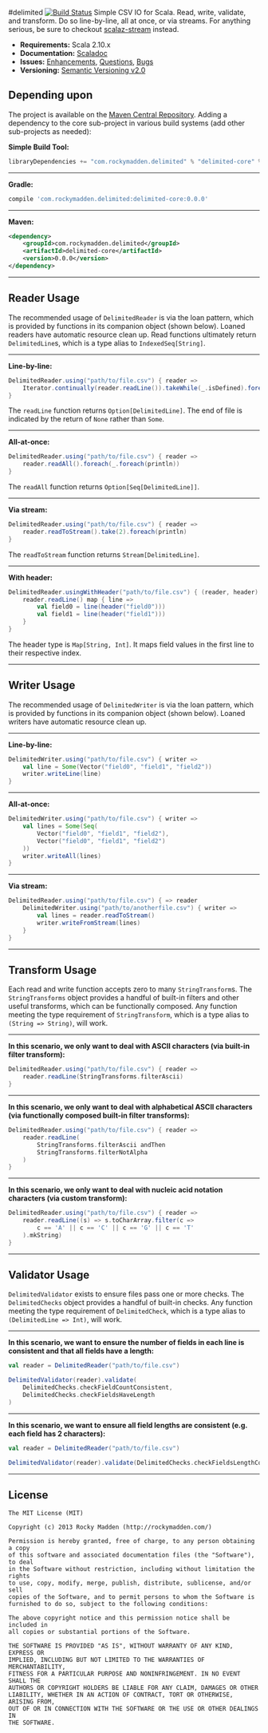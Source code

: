 #delimited [![Build Status](https://travis-ci.org/rockymadden/delimited.png?branch=master)](http://travis-ci.org/rockymadden/delimited)
Simple CSV IO for Scala. Read, write, validate, and transform. Do so line-by-line, all at once, or via streams. For anything serious, be sure to checkout [scalaz-stream](https://github.com/scalaz/scalaz-stream) instead.

* __Requirements:__ Scala 2.10.x
* __Documentation:__ [Scaladoc](http://rockymadden.com/delimited/scaladoc/)
* __Issues:__ [Enhancements](https://github.com/rockymadden/delimited/issues?labels=accepted%2Cenhancement&page=1&state=open), [Questions](https://github.com/rockymadden/delimited/issues?labels=accepted%2Cquestion&page=1&state=open), [Bugs](https://github.com/rockymadden/delimited/issues?labels=accepted%2Cbug&page=1&state=open)
* __Versioning:__ [Semantic Versioning v2.0](http://semver.org/)

## Depending upon
The project is available on the [Maven Central Repository](http://search.maven.org/#search%7Cga%7C1%7Cg%3A%22com.rockymadden.delimited%22). Adding a dependency to the core sub-project in various build systems (add other sub-projects as needed):


__Simple Build Tool:__
```scala
libraryDependencies += "com.rockymadden.delimited" % "delimited-core" % "0.0.0"
```

---

__Gradle:__
```groovy
compile 'com.rockymadden.delimited:delimited-core:0.0.0'
```

---

__Maven:__
```xml
<dependency>
	<groupId>com.rockymadden.delimited</groupId>
	<artifactId>delimited-core</artifactId>
	<version>0.0.0</version>
</dependency>
```

---

## Reader Usage
The recommended usage of ```DelimitedReader``` is via the loan pattern, which is provided by functions in its companion object (shown below). Loaned readers have automatic resource clean up. Read functions ultimately return ```DelimitedLine```s, which is a type alias to ```IndexedSeq[String]```.

---

__Line-by-line:__
```scala
DelimitedReader.using("path/to/file.csv") { reader =>
	Iterator.continually(reader.readLine()).takeWhile(_.isDefined).foreach(println)
}
```
The ```readLine``` function returns ```Option[DelimitedLine]```. The end of file is indicated by the return of ```None``` rather than ```Some```. 

---

__All-at-once:__
```scala
DelimitedReader.using("path/to/file.csv") { reader =>
	reader.readAll().foreach(_.foreach(println))
}
```
The ```readAll``` function returns ```Option[Seq[DelimitedLine]]```.

---

__Via stream:__
```scala
DelimitedReader.using("path/to/file.csv") { reader =>
	reader.readToStream().take(2).foreach(println)
}
```
The ```readToStream``` function returns ```Stream[DelimitedLine]```.

---

__With header:__
```scala
DelimitedReader.usingWithHeader("path/to/file.csv") { (reader, header) =>
	reader.readLine() map { line =>
		val field0 = line(header("field0")))
		val field1 = line(header("field1")))
	}
}
```
The header type is ```Map[String, Int]```. It maps field values in the first line to their respective index.

---

## Writer Usage
The recommended usage of ```DelimitedWriter``` is via the loan pattern, which is provided by functions in its companion object (shown below). Loaned writers have automatic resource clean up.

---

__Line-by-line:__
```scala
DelimitedWriter.using("path/to/file.csv") { writer =>
	val line = Some(Vector("field0", "field1", "field2"))
	writer.writeLine(line)
}
```

---

__All-at-once:__
```scala
DelimitedWriter.using("path/to/file.csv") { writer =>
	val lines = Some(Seq(
		Vector("field0", "field1", "field2"),
		Vector("field0", "field1", "field2")
	))
	writer.writeAll(lines)
}
```

---

__Via stream:__
```scala
DelimitedReader.using("path/to/file.csv") { => reader
	DelimitedWriter.using("path/to/anotherfile.csv") { writer =>
		val lines = reader.readToStream()
		writer.writeFromStream(lines)
	}
}
```

---

## Transform Usage
Each read and write function accepts zero to many ```StringTransform```s. The ```StringTransforms``` object provides a handful of built-in filters and other useful transforms, which can be functionally composed. Any function meeting the type requirement of ```StringTransform```, which is a type alias to ```(String => String)```, will work.

---

__In this scenario, we only want to deal with ASCII characters (via built-in filter transform):__
```scala
DelimitedReader.using("path/to/file.csv") { reader =>
	reader.readLine(StringTransforms.filterAscii)
}
```

---

__In this scenario, we only want to deal with alphabetical ASCII characters (via functionally composed built-in filter transforms):__
```scala
DelimitedReader.using("path/to/file.csv") { reader =>
	reader.readLine(
		StringTransforms.filterAscii andThen
		StringTransforms.filterNotAlpha
	)
}
```

---

__In this scenario, we only want to deal with nucleic acid notation characters (via custom transform):__
```scala
DelimitedReader.using("path/to/file.csv") { reader =>
	reader.readLine((s) => s.toCharArray.filter(c =>
		c == 'A' || c == 'C' || c == 'G' || c == 'T'
	).mkString)
}
```

---

## Validator Usage
```DelimitedValidator``` exists to ensure files pass one or more checks. The ```DelimitedChecks``` object provides a handful of built-in checks. Any function meeting the type requirement of ```DelimitedCheck```, which is a type alias to ```(DelimitedLine => Int)```, will work.

---

__In this scenario, we want to ensure the number of fields in each line is consistent and that all fields have a length:__
```scala
val reader = DelimitedReader("path/to/file.csv")

DelimitedValidator(reader).validate(
	DelimitedChecks.checkFieldCountConsistent,
	DelimitedChecks.checkFieldsHaveLength
)
```

---

__In this scenario, we want to ensure all field lengths are consistent (e.g. each field has 2 characters):__
```scala
val reader = DelimitedReader("path/to/file.csv")

DelimitedValidator(reader).validate(DelimitedChecks.checkFieldsLengthConsistent)
```

---

## License
```
The MIT License (MIT)

Copyright (c) 2013 Rocky Madden (http://rockymadden.com/)

Permission is hereby granted, free of charge, to any person obtaining a copy
of this software and associated documentation files (the "Software"), to deal
in the Software without restriction, including without limitation the rights
to use, copy, modify, merge, publish, distribute, sublicense, and/or sell
copies of the Software, and to permit persons to whom the Software is
furnished to do so, subject to the following conditions:

The above copyright notice and this permission notice shall be included in
all copies or substantial portions of the Software.

THE SOFTWARE IS PROVIDED "AS IS", WITHOUT WARRANTY OF ANY KIND, EXPRESS OR
IMPLIED, INCLUDING BUT NOT LIMITED TO THE WARRANTIES OF MERCHANTABILITY,
FITNESS FOR A PARTICULAR PURPOSE AND NONINFRINGEMENT. IN NO EVENT SHALL THE
AUTHORS OR COPYRIGHT HOLDERS BE LIABLE FOR ANY CLAIM, DAMAGES OR OTHER
LIABILITY, WHETHER IN AN ACTION OF CONTRACT, TORT OR OTHERWISE, ARISING FROM,
OUT OF OR IN CONNECTION WITH THE SOFTWARE OR THE USE OR OTHER DEALINGS IN
THE SOFTWARE.
```
